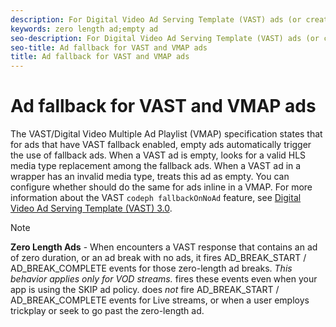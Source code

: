 ```yaml
---
description: For Digital Video Ad Serving Template (VAST) ads (or creatives) that have the fallback rule enabled, treats an ad with an invalid media type as an empty ad and attempts to use fallback ads in its place. You can configure some aspects of fallback behavior.
keywords: zero length ad;empty ad
seo-description: For Digital Video Ad Serving Template (VAST) ads (or creatives) that have the fallback rule enabled, treats an ad with an invalid media type as an empty ad and attempts to use fallback ads in its place. You can configure some aspects of fallback behavior.
seo-title: Ad fallback for VAST and VMAP ads
title: Ad fallback for VAST and VMAP ads
---
```


# Ad fallback for VAST and VMAP ads

The VAST/Digital Video Multiple Ad Playlist (VMAP) specification states that for ads that have VAST fallback enabled, empty ads automatically trigger the use of fallback ads. When a VAST ad is empty,  looks for a valid HLS media type replacement among the fallback ads. When a VAST ad in a wrapper has an invalid media type,  treats this ad as empty. You can configure whether  should do the same for ads inline in a VMAP. For more information about the VAST `codeph fallbackOnNoAd` feature, see [Digital Video Ad Serving Template (VAST) 3.0](http://www.iab.net/guidelines/508676/digitalvideo/vsuite/vast).


>[!NOTE]
>
>**Zero Length Ads** - When  encounters a VAST response that contains an ad of zero duration, or an ad break with no ads, it fires AD_BREAK_START / AD_BREAK_COMPLETE events for those zero-length ad breaks. *This behavior applies only for VOD streams.* fires these events even when your app is using the SKIP ad policy.
>does *not* fire AD_BREAK_START / AD_BREAK_COMPLETE events for Live streams, or when a user employs trickplay or seek to go past the zero-length ad.
>
>

